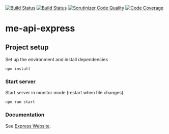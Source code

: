 
[![Build Status](https://travis-ci.org/j-lindb73/me-api-express.svg?branch=master)](https://travis-ci.org/github/j-lindb73/me-api-express)
[![Build Status](https://scrutinizer-ci.com/g/j-lindb73/me-api-express/badges/build.png?b=master)](https://scrutinizer-ci.com/g/j-lindb73/me-api-express/build-status/master)
[![Scrutinizer Code Quality](https://scrutinizer-ci.com/g/j-lindb73/me-api-express/badges/quality-score.png?b=master)](https://scrutinizer-ci.com/g/j-lindb73/me-api-express/?branch=master)
[![Code Coverage](https://scrutinizer-ci.com/g/j-lindb73/me-api-express/badges/coverage.png?b=master)](https://scrutinizer-ci.com/g/j-lindb73/me-api-express/?branch=master)


# me-api-express

## Project setup

Set up the environment and install dependencies

```
npm install
```

### Start server 

Start server in monitor mode (restart when file changes)

```
npm run start
```


### Documentation
See [Express Website](https://expressjs.com/).
